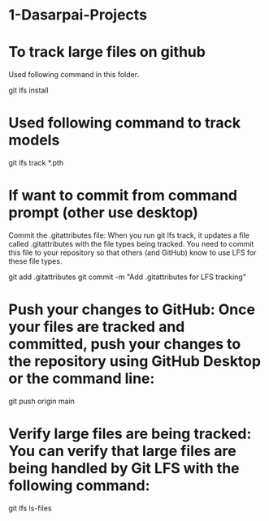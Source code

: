 # 1-Dasarpai-Projects


# To track large files on github
Used following command in this folder.

git lfs install 
 
# Used following command to track models
git lfs track *.pth

# If want to commit from command prompt (other use desktop)
Commit the .gitattributes file: When you run git lfs track, it updates a file called .gitattributes with the file types being tracked. You need to commit this file to your repository so that others (and GitHub) know to use LFS for these file types.

git add .gitattributes
git commit -m "Add .gitattributes for LFS tracking"

# Push your changes to GitHub: Once your files are tracked and committed, push your changes to the repository using GitHub Desktop or the command line:

git push origin main


# Verify large files are being tracked: You can verify that large files are being handled by Git LFS with the following command:

git lfs ls-files





